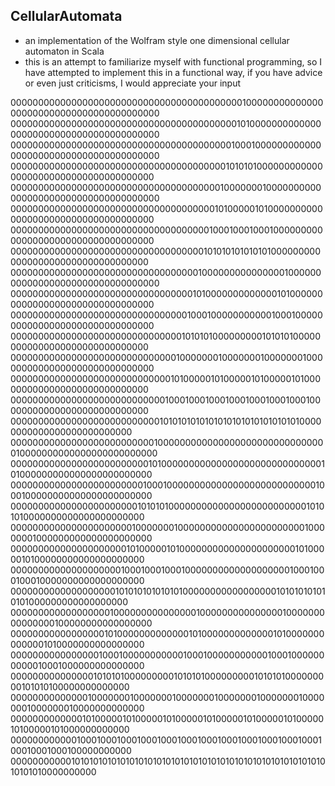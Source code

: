 CellularAutomata
---------------

* an implementation of the Wolfram style one dimensional cellular automaton in Scala
* this is an attempt to familiarize myself with functional programming, so I have attempted to implement this in a functional way, if you have advice or even just criticisms, I would appreciate your input

000000000000000000000000000000000000000000100000000000000000000000000000000000000000
000000000000000000000000000000000000000001010000000000000000000000000000000000000000
000000000000000000000000000000000000000010001000000000000000000000000000000000000000
000000000000000000000000000000000000000101010100000000000000000000000000000000000000
000000000000000000000000000000000000001000000010000000000000000000000000000000000000
000000000000000000000000000000000000010100000101000000000000000000000000000000000000
000000000000000000000000000000000000100010001000100000000000000000000000000000000000
000000000000000000000000000000000001010101010101010000000000000000000000000000000000
000000000000000000000000000000000010000000000000001000000000000000000000000000000000
000000000000000000000000000000000101000000000000010100000000000000000000000000000000
000000000000000000000000000000001000100000000000100010000000000000000000000000000000
000000000000000000000000000000010101010000000001010101000000000000000000000000000000
000000000000000000000000000000100000001000000010000000100000000000000000000000000000
000000000000000000000000000001010000010100000101000001010000000000000000000000000000
000000000000000000000000000010001000100010001000100010001000000000000000000000000000
000000000000000000000000000101010101010101010101010101010100000000000000000000000000
000000000000000000000000001000000000000000000000000000000010000000000000000000000000
000000000000000000000000010100000000000000000000000000000101000000000000000000000000
000000000000000000000000100010000000000000000000000000001000100000000000000000000000
000000000000000000000001010101000000000000000000000000010101010000000000000000000000
000000000000000000000010000000100000000000000000000000100000001000000000000000000000
000000000000000000000101000001010000000000000000000001010000010100000000000000000000
000000000000000000001000100010001000000000000000000010001000100010000000000000000000
000000000000000000010101010101010100000000000000000101010101010101000000000000000000
000000000000000000100000000000000010000000000000001000000000000000100000000000000000
000000000000000001010000000000000101000000000000010100000000000001010000000000000000
000000000000000010001000000000001000100000000000100010000000000010001000000000000000
000000000000000101010100000000010101010000000001010101000000000101010100000000000000
000000000000001000000010000000100000001000000010000000100000001000000010000000000000
000000000000010100000101000001010000010100000101000001010000010100000101000000000000
000000000000100010001000100010001000100010001000100010001000100010001000100000000000
000000000001010101010101010101010101010101010101010101010101010101010101010000000000
